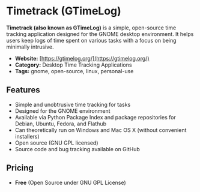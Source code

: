 # Timetrack (GTimeLog)

**Timetrack (also known as GTimeLog)** is a simple, open-source time tracking application designed for the GNOME desktop environment. It helps users keep logs of time spent on various tasks with a focus on being minimally intrusive.

- **Website:** [https://gtimelog.org/](https://gtimelog.org/)
- **Category:** Desktop Time Tracking Applications
- **Tags:** gnome, open-source, linux, personal-use

## Features
- Simple and unobtrusive time tracking for tasks
- Designed for the GNOME environment
- Available via Python Package Index and package repositories for Debian, Ubuntu, Fedora, and Flathub
- Can theoretically run on Windows and Mac OS X (without convenient installers)
- Open source (GNU GPL licensed)
- Source code and bug tracking available on GitHub

## Pricing
- **Free** (Open Source under GNU GPL License)
